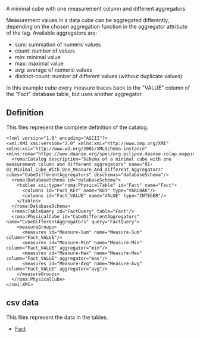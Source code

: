 A minimal cube with one measurement column and different aggregators

Measurement values in a data cube can be aggregated differently, depending on the chosen aggregation function in the aggregator attribute of the <Measure> tag. Available aggregators are:
- sum: summation of numeric values
- count: number of values
- min: minimal value
- max: maximal value
- avg: average of numeric values
- distinct-count: number of different values (without duplicate values)

In this example cube every measure traces back to the "VALUE" column of the "Fact" database table, but uses another aggregator.



## Definition

This files represent the complete definition of the catalog.

```xmi
<?xml version="1.0" encoding="ASCII"?>
<xmi:XMI xmi:version="2.0" xmlns:xmi="http://www.omg.org/XMI" xmlns:xsi="http://www.w3.org/2001/XMLSchema-instance" xmlns:roma="https://www.daanse.org/spec/org.eclipse.daanse.rolap.mapping">
  <roma:Catalog description="Schema of a minimal cube with one measurement column and different aggregators" name="01-03_Minimal_Cube_With_One_Measure_And_Different_Aggregators" cubes="CubeDifferentAggregators" dbschemas="databaseSchema"/>
  <roma:DatabaseSchema id="databaseSchema">
    <tables xsi:type="roma:PhysicalTable" id="Fact" name="Fact">
      <columns id="Fact_KEY" name="KEY" type="VARCHAR"/>
      <columns id="Fact_VALUE" name="VALUE" type="INTEGER"/>
    </tables>
  </roma:DatabaseSchema>
  <roma:TableQuery id="FactQuery" table="Fact"/>
  <roma:PhysicalCube id="CubeDifferentAggregators" name="CubeDifferentAggregators" query="FactQuery">
    <measureGroups>
      <measures id="Measure-Sum" name="Measure-Sum" column="Fact_VALUE"/>
      <measures id="Measure-Min" name="Measure-Min" column="Fact_VALUE" aggregator="min"/>
      <measures id="Measure-Max" name="Measure-Max" column="Fact_VALUE" aggregator="max"/>
      <measures id="Measure-Avg" name="Measure-Avg" column="Fact_VALUE" aggregator="avg"/>
    </measureGroups>
  </roma:PhysicalCube>
</xmi:XMI>

```
## csv data


This files represent the data in the tables.

- [Fact](./data/Fact.csv)

